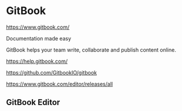 # GitBook  



https://www.gitbook.com/


Documentation made easy

GitBook helps your team write, collaborate and publish content online.


https://help.gitbook.com/



https://github.com/GitbookIO/gitbook




https://www.gitbook.com/editor/releases/all




## GitBook Editor
